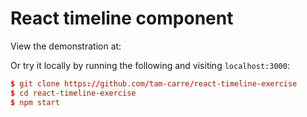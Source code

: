 # React timeline component

View the demonstration at:

Or try it locally by running the following and visiting `localhost:3000`:
```toml
$ git clone https://github.com/tam-carre/react-timeline-exercise
$ cd react-timeline-exercise
$ npm start
```
